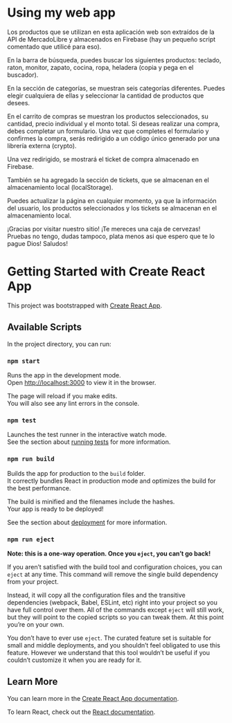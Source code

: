 # Using my web app
Los productos que se utilizan en esta aplicación web son extraídos de la API de MercadoLibre y almacenados en Firebase (hay un pequeño script comentado que utilicé para eso).

En la barra de búsqueda, puedes buscar los siguientes productos: teclado, raton, monitor, zapato, cocina, ropa, heladera (copia y pega en el buscador).

En la sección de categorías, se muestran seis categorías diferentes. Puedes elegir cualquiera de ellas y seleccionar la cantidad de productos que desees.

En el carrito de compras se muestran los productos seleccionados, su cantidad, precio individual y el monto total. Si deseas realizar una compra, debes completar un formulario. Una vez que completes el formulario y confirmes la compra, serás redirigido a un código único generado por una librería externa (crypto).

Una vez redirigido, se mostrará el ticket de compra almacenado en Firebase.

También se ha agregado la sección de tickets, que se almacenan en el almacenamiento local (localStorage).

Puedes actualizar la página en cualquier momento, ya que la información del usuario, los productos seleccionados y los tickets se almacenan en el almacenamiento local.

¡Gracias por visitar nuestro sitio! ¡Te mereces una caja de cervezas!
Pruebas no tengo, dudas tampoco, plata menos asi que espero que te lo pague Dios!
Saludos!

# Getting Started with Create React App

This project was bootstrapped with [Create React App](https://github.com/facebook/create-react-app).

## Available Scripts

In the project directory, you can run:

### `npm start`

Runs the app in the development mode.\
Open [http://localhost:3000](http://localhost:3000) to view it in the browser.

The page will reload if you make edits.\
You will also see any lint errors in the console.

### `npm test`

Launches the test runner in the interactive watch mode.\
See the section about [running tests](https://facebook.github.io/create-react-app/docs/running-tests) for more information.

### `npm run build`

Builds the app for production to the `build` folder.\
It correctly bundles React in production mode and optimizes the build for the best performance.

The build is minified and the filenames include the hashes.\
Your app is ready to be deployed!

See the section about [deployment](https://facebook.github.io/create-react-app/docs/deployment) for more information.

### `npm run eject`

**Note: this is a one-way operation. Once you `eject`, you can’t go back!**

If you aren’t satisfied with the build tool and configuration choices, you can `eject` at any time. This command will remove the single build dependency from your project.

Instead, it will copy all the configuration files and the transitive dependencies (webpack, Babel, ESLint, etc) right into your project so you have full control over them. All of the commands except `eject` will still work, but they will point to the copied scripts so you can tweak them. At this point you’re on your own.

You don’t have to ever use `eject`. The curated feature set is suitable for small and middle deployments, and you shouldn’t feel obligated to use this feature. However we understand that this tool wouldn’t be useful if you couldn’t customize it when you are ready for it.

## Learn More

You can learn more in the [Create React App documentation](https://facebook.github.io/create-react-app/docs/getting-started).

To learn React, check out the [React documentation](https://reactjs.org/).
